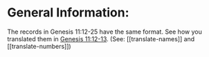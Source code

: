 # General Information:

The records in Genesis 11:12-25 have the same format. See how you translated them in [Genesis 11:12-13](./12.md). (See: [[translate-names]] and [[translate-numbers]])